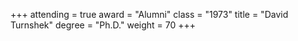 +++
attending  = true
award      = "Alumni"
class      = "1973"
title      = "David Turnshek"
degree     = "Ph.D."
weight     = 70
+++
